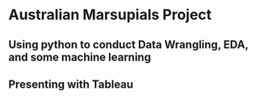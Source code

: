 # Australian Marsupials Project
## Using python to conduct Data Wrangling, EDA, and some machine learning
## Presenting with Tableau
